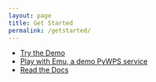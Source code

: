 ```yaml
---
layout: page
title: Get Started
permalink: /getstarted/
---
```


* [Try the Demo](https://bovec.dkrz.de/)
* [Play with Emu, a demo PyWPS service](https://emu.readthedocs.io/en/latest/)
* [Read the Docs](https://birdhouse.readthedocs.io/en/latest/)
